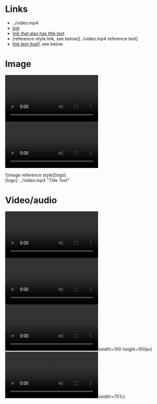 # Links
- ../video.mp4
- [link](../video.mp4)
- [link that also has title text](../video.mp4 "This link takes you to somewhere!")
- [reference-style link, see below][../video.mp4 reference text]
- [link text itself][], see below.

[arbitrary case-insensitive reference text]: ../video.mp4  
[1]: ../video.mp4
[link text itself]: ../video.mp4

# Image

![image](../video.mp4)  
![image with title text](../video.mp4 "Title Text")  

![image reference style][logo]  
[logo]: ../video.mp4 "Title Text"

# Video/audio

![Video](../video.mp4)  
![Video with title text](../video.mp4)  
![Video with title text with absolute size](../video.mp4 "Title Text"){width=100 height=100px}  
![Video with title text with relative size](../video.mp4 "Title Text"){width=75%}

